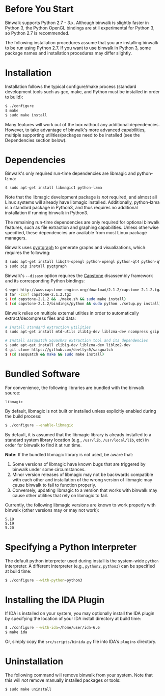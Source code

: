 Before You Start
================

Binwalk supports Python 2.7 - 3.x. Although binwalk is slightly faster in Python 3, the Python OpenGL bindings are still experimental for Python 3, so Python 2.7 is recommended.

The following installation procedures assume that you are installing binwalk to be run using Python 2.7. If you want to use binwalk in Python 3, some package
names and installation procedures may differ slightly.

Installation
============

Installation follows the typical configure/make process (standard development tools such as gcc, make, and Python must be installed in order to build):

```bash
$ ./configure
$ make
$ sudo make install
```

Many features will work out of the box without any additional dependencies. However, to take advantage of binwalk's more advanced capabilities, multiple supporting utilities/packages need to be installed (see the Dependencies section below).

Dependencies
============

Binwalk's only required run-time dependencies are libmagic and python-lzma:

```bash
$ sudo apt-get install libmagic1 python-lzma
```

Note that the libmagic development package is *not* required, and almost all Linux systems will already have libmagic installed. Additionally, python-lzma is a standard package in Python3, and thus requires no additional installation if running binwalk in Python3.

The remaining run-time dependencies are only required for optional binwalk features, such as file extraction and graphing capabilities. Unless otherwise specified, these dependencies are available from most Linux package managers.

Binwalk uses [pyqtgraph](http://www.pyqtgraph.org) to generate graphs and visualizations, which requires the following: 

```bash
$ sudo apt-get install libqt4-opengl python-opengl python-qt4 python-qt4-gl python-numpy python-scipy python-pip
$ sudo pip install pyqtgraph
```

Binwalk's `--disasm` option requires the [Capstone](http://www.capstone-engine.org/) disassembly framework and its corresponding Python bindings:

```bash
$ wget http://www.capstone-engine.org/download/2.1.2/capstone-2.1.2.tgz
$ tar -zxvf capstone-2.1.2.tgz
$ (cd capstone-2.1.2 && ./make.sh && sudo make install)
$ (cd capstone-2.1.2/bindings/python && sudo python ./setup.py install)
```

Binwalk relies on multiple external utilties in order to automatically extract/decompress files and data:

```bash
# Install standard extraction utilities
$ sudo apt-get install mtd-utils zlib1g-dev liblzma-dev ncompress gzip bzip2 tar arj lhasa p7zip p7zip-full cabextract openjdk-6-jdk cramfsprogs cramfsswap squashfs-tools
```

```bash
# Install sasquatch SquashFS extraction tool and its dependencies
$ sudo apt-get install zlib1g-dev liblzma-dev liblzo2-dev
$ git clone https://github.com/devttys0/sasquatch
$ (cd sasquatch && make && sudo make install)
```

Bundled Software
================

For convenience, the following libraries are bundled with the binwalk source:

    libmagic

By default, libmagic is not built or installed unless explicitly enabled during the build process:

```bash
$ ./configure --enable-libmagic
```

By default, it is assumed that the libmagic library is already installed to a standard system library location (e.g., `/usr/lib`, `/usr/local/lib`, etc) in order for binwalk to find it at run time. 

**Note:** If the bundled libmagic library is not used, be aware that:

1. Some versions of libmagic have known bugs that are triggered by binwalk under some circumstances.
2. Minor version releases of libmagic may not be backwards compatible with each other and installation of the wrong version of libmagic may cause binwalk to fail to function properly. 
3. Conversely, updating libmagic to a version that works with binwalk may cause other utilities that rely on libmagic to fail. 

Currently, the following libmagic versions are known to work properly with binwalk (other versions may or may not work):

    5.18
    5.19
    5.20


Specifying a Python Interpreter
===============================

The default python interpreter used during install is the system-wide `python` interpreter. A different interpreter (e.g., `python2`, `python3`) can be specified at build time:

```bash
$ ./configure --with-python=python3
```


Installing the IDA Plugin
=========================

If IDA is installed on your system, you may optionally install the IDA plugin by specifying the location of your IDA install directory at build time:

```bash
$ ./configure --with-ida=/home/user/ida-6.6
$ make ida
```

Or, simply copy the `src/scripts/binida.py` file into IDA's `plugins` directory.


Uninstallation
==============

The following command will remove binwalk from your system. Note that this will *not* remove manually installed packages or tools:

```bash
$ sudo make uninstall
```

